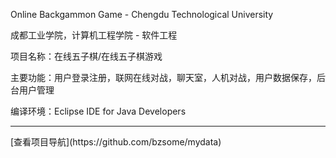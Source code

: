 Online Backgammon Game - Chengdu Technological University

成都工业学院，计算机工程学院 - 软件工程

项目名称：在线五子棋/在线五子棋游戏

主要功能：用户登录注册，联网在线对战，聊天室，人机对战，用户数据保存，后台用户管理

编译环境：Eclipse IDE for Java Developers
<hr/> 
  [查看项目导航](https://github.com/bzsome/mydata)
